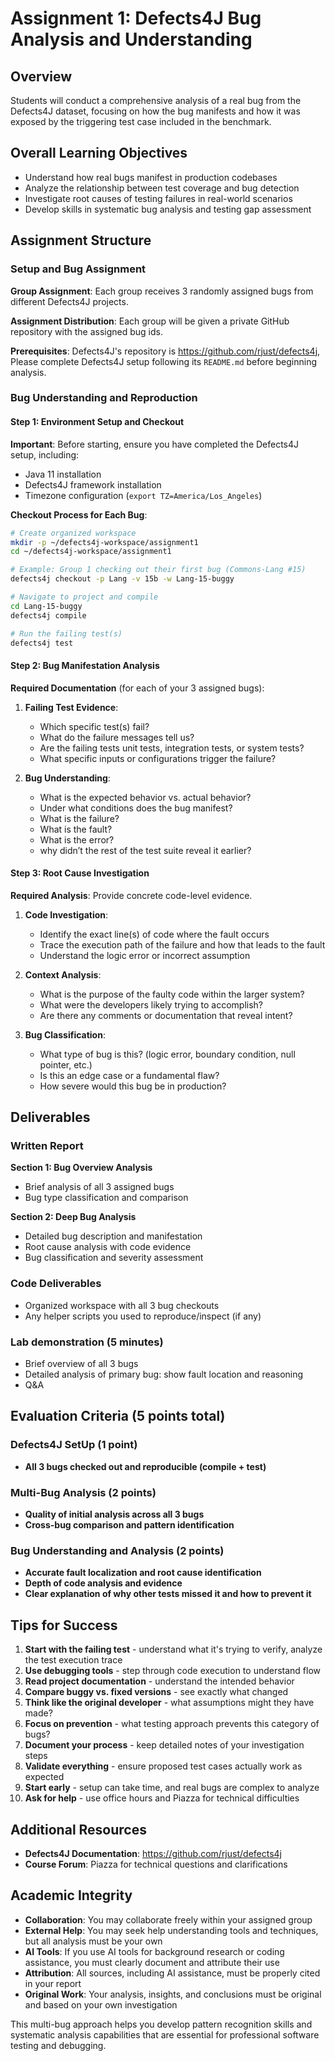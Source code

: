 # Assignment 1: Defects4J Bug Analysis and Understanding

## Overview

Students will conduct a comprehensive analysis of a real bug from the Defects4J dataset, focusing on how the bug manifests and how it was exposed by the triggering test case included in the benchmark.

## Overall Learning Objectives 

- Understand how real bugs manifest in production codebases
- Analyze the relationship between test coverage and bug detection
- Investigate root causes of testing failures in real-world scenarios
- Develop skills in systematic bug analysis and testing gap assessment

## Assignment Structure

### Setup and Bug Assignment

**Group Assignment**: Each group receives 3 randomly assigned bugs from different Defects4J projects.

**Assignment Distribution**: Each group will be given a private GitHub repository with the assigned bug ids. 

**Prerequisites**: Defects4J's repository is https://github.com/rjust/defects4j, Please complete Defects4J setup following its `README.md` before beginning analysis.

### Bug Understanding and Reproduction

#### Step 1: Environment Setup and Checkout

**Important**: Before starting, ensure you have completed the Defects4J setup, including:
- Java 11 installation
- Defects4J framework installation
- Timezone configuration (`export TZ=America/Los_Angeles`)

**Checkout Process for Each Bug**:
```bash
# Create organized workspace
mkdir -p ~/defects4j-workspace/assignment1
cd ~/defects4j-workspace/assignment1

# Example: Group 1 checking out their first bug (Commons-Lang #15)
defects4j checkout -p Lang -v 15b -w Lang-15-buggy

# Navigate to project and compile
cd Lang-15-buggy
defects4j compile

# Run the failing test(s)
defects4j test
```

#### Step 2: Bug Manifestation Analysis

**Required Documentation** (for each of your 3 assigned bugs):

1. **Failing Test Evidence**:
   - Which specific test(s) fail?
   - What do the failure messages tell us?
   - Are the failing tests unit tests, integration tests, or system tests?
   - What specific inputs or configurations trigger the failure?

2. **Bug Understanding**:
   - What is the expected behavior vs. actual behavior?
   - Under what conditions does the bug manifest? 
   - What is the failure? 
   - What is the fault?
   - What is the error?
   - why didn’t the rest of the test suite reveal it earlier?
   
#### Step 3: Root Cause Investigation

**Required Analysis**: Provide concrete code-level evidence.

1. **Code Investigation**:
   - Identify the exact line(s) of code where the fault occurs
   - Trace the execution path of the failure and how that leads to the fault
   - Understand the logic error or incorrect assumption

2. **Context Analysis**:
   - What is the purpose of the faulty code within the larger system?
   - What were the developers likely trying to accomplish?
   - Are there any comments or documentation that reveal intent?

3. **Bug Classification**:
   - What type of bug is this? (logic error, boundary condition, null pointer, etc.)
   - Is this an edge case or a fundamental flaw?
   - How severe would this bug be in production?

## Deliverables

### Written Report

**Section 1: Bug Overview Analysis** 
- Brief analysis of all 3 assigned bugs
- Bug type classification and comparison

**Section 2: Deep Bug Analysis** 
- Detailed bug description and manifestation
- Root cause analysis with code evidence
- Bug classification and severity assessment

### Code Deliverables
- Organized workspace with all 3 bug checkouts
- Any helper scripts you used to reproduce/inspect (if any)

### Lab demonstration (5 minutes)
- Brief overview of all 3 bugs
- Detailed analysis of primary bug: show fault location and reasoning
- Q&A

## Evaluation Criteria (5 points total)

### Defects4J SetUp (1 point)
- **All 3 bugs checked out and reproducible (compile + test)**

### Multi-Bug Analysis (2 points)
- **Quality of initial analysis across all 3 bugs**
- **Cross-bug comparison and pattern identification**

### Bug Understanding and Analysis (2 points)
- **Accurate fault localization and root cause identification**
- **Depth of code analysis and evidence**
- **Clear explanation of why other tests missed it and how to prevent it**


## Tips for Success

1. **Start with the failing test** - understand what it's trying to verify, analyze the test execution trace
2. **Use debugging tools** - step through code execution to understand flow
3. **Read project documentation** - understand the intended behavior
4. **Compare buggy vs. fixed versions** - see exactly what changed
5. **Think like the original developer** - what assumptions might they have made?
6. **Focus on prevention** - what testing approach prevents this category of bugs?
7. **Document your process** - keep detailed notes of your investigation steps
8. **Validate everything** - ensure proposed test cases actually work as expected
9. **Start early** - setup can take time, and real bugs are complex to analyze
10. **Ask for help** - use office hours and Piazza for technical difficulties

## Additional Resources

- **Defects4J Documentation**: https://github.com/rjust/defects4j
- **Course Forum**: Piazza for technical questions and clarifications

## Academic Integrity

- **Collaboration**: You may collaborate freely within your assigned group
- **External Help**: You may seek help understanding tools and techniques, but all analysis must be your own
- **AI Tools**: If you use AI tools for background research or coding assistance, you must clearly document and attribute their use
- **Attribution**: All sources, including AI assistance, must be properly cited in your report
- **Original Work**: Your analysis, insights, and conclusions must be original and based on your own investigation

This multi-bug approach helps you develop pattern recognition skills and systematic analysis capabilities that are essential for professional software testing and debugging.
